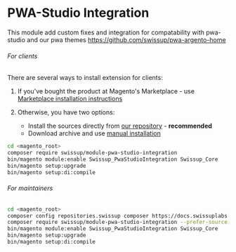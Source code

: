 # PWA-Studio Integration 

This module add custom fixes and integration for compatability with pwa-studio and our pwa themes
https://github.com/swissup/pwa-argento-home

###### For clients

There are several ways to install extension for clients:

 1. If you've bought the product at Magento's Marketplace - use
    [Marketplace installation instructions](https://docs.magento.com/marketplace/user_guide/buyers/install-extension.html)

 2. Otherwise, you have two options:
    - Install the sources directly from [our repository](https://docs.swissuplabs.com/m2/extensions/pwa-studio-integration/installation/composer/) - **recommended**
    - Download archive and use [manual installation](https://docs.swissuplabs.com/m2/extensions/pwa-studio-integration/installation/manual/)

```bash
cd <magento_root>
composer require swissup/module-pwa-studio-integration 
bin/magento module:enable Swissup_PwaStudioIntegration Swissup_Core
bin/magento setup:upgrade
bin/magento setup:di:compile
```

###### For maintainers

```bash
cd <magento_root>
composer config repositories.swissup composer https://docs.swissuplabs.com/packages/
composer require swissup/module-pwa-studio-integration --prefer-source --ignore-platform-reqs
bin/magento module:enable Swissup_PwaStudioIntegration Swissup_Core
bin/magento setup:upgrade
bin/magento setup:di:compile
```
